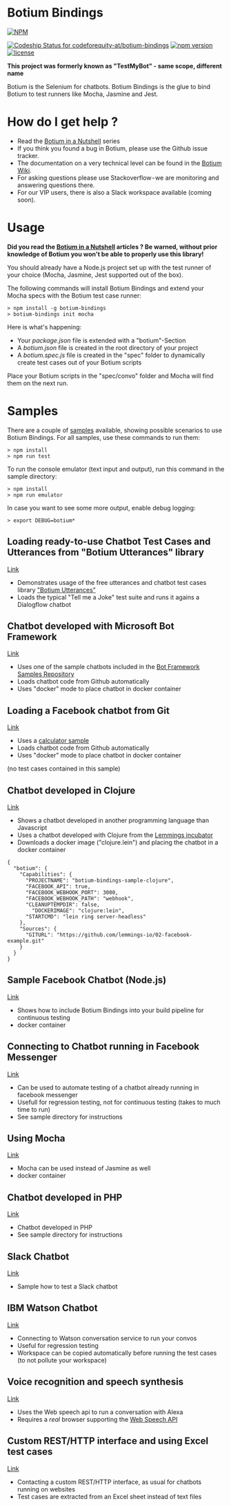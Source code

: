 Botium Bindings
===============

[![NPM](https://nodei.co/npm/botium-bindings.png?downloads=true&downloadRank=true&stars=true)](https://nodei.co/npm/botium-bindings/)

[ ![Codeship Status for codeforequity-at/botium-bindings](https://app.codeship.com/projects/077a7140-3175-0135-cee8-5eb28f78bdf5/status?branch=master)](https://app.codeship.com/projects/225703)
[![npm version](https://badge.fury.io/js/botium-bindings.svg)](https://badge.fury.io/js/botium-bindings)
[![license](https://img.shields.io/github/license/mashape/apistatus.svg)]()

__This project was formerly known as "TestMyBot" - same scope, different name__

Botium is the Selenium for chatbots. Botium Bindings is the glue to bind Botium to test runners like Mocha, Jasmine and Jest.

# How do I get help ?
* Read the [Botium in a Nutshell](https://medium.com/@floriantreml/botium-in-a-nutshell-part-1-overview-f8d0ceaf8fb4) series
* If you think you found a bug in Botium, please use the Github issue tracker.
* The documentation on a very technical level can be found in the [Botium Wiki](https://github.com/codeforequity-at/botium-core/wiki).
* For asking questions please use Stackoverflow - we are monitoring and answering questions there.
* For our VIP users, there is also a Slack workspace available (coming soon).

# Usage

__Did you read the [Botium in a Nutshell](https://medium.com/@floriantreml/botium-in-a-nutshell-part-1-overview-f8d0ceaf8fb4) articles ? Be warned, without prior knowledge of Botium you won't be able to properly use this library!__

You should already have a Node.js project set up with the test runner of your choice (Mocha, Jasmine, Jest supported out of the box).

The following commands will install Botium Bindings and extend your Mocha specs with the Botium test case runner:

```
> npm install -g botium-bindings
> botium-bindings init mocha
```

Here is what's happening:
* Your _package.json_ file is extended with a "botium"-Section
* A _botium.json_ file is created in the root directory of your project
* A _botium.spec.js_ file is created in the "spec" folder to dynamically create test cases out of your Botium scripts

Place your Botium scripts in the "spec/convo" folder and Mocha will find them on the next run.

# Samples

There are a couple of [samples](samples) available, showing possible scenarios to use Botium Bindings. For all samples, use these commands to run them:

```
> npm install
> npm run test
```

To run the console emulator (text input and output), run this command in the sample directory:

```
> npm install
> npm run emulator
```

In case you want to see some more output, enable debug logging:

```
> export DEBUG=botium*
```

## Loading ready-to-use Chatbot Test Cases and Utterances from "Botium Utterances" library

[Link](samples/utterances)

* Demonstrates usage of the free utterances and chatbot test cases library ["Botium Utterances"](https://github.com/codeforequity-at/botium-utterances)
* Loads the typical "Tell me a Joke" test suite and runs it agains a Dialogflow chatbot

## Chatbot developed with Microsoft Bot Framework

[Link](samples/botframework)

* Uses one of the sample chatbots included in the [Bot Framework Samples Repository](https://github.com/Microsoft/BotBuilder-Samples)
* Loads chatbot code from Github automatically
* Uses "docker" mode to place chatbot in docker container

## Loading a Facebook chatbot from Git

[Link](samples/calculator)

* Uses a [calculator sample](https://github.com/codeforequity-at/testmybot-sample-calculator)
* Loads chatbot code from Github automatically
* Uses "docker" mode to place chatbot in docker container

(no test cases contained in this sample)

## Chatbot developed in Clojure

[Link](samples/clojure)

* Shows a chatbot developed in another programming language than Javascript
* Uses a chatbot developed with Clojure from the [Lemmings incubator](https://lemmings.io/)
* Downloads a docker image ("clojure.lein") and placing the chatbot in a docker container

```
{
  "botium": {
    "Capabilities": {
      "PROJECTNAME": "botium-bindings-sample-clojure",
      "FACEBOOK_API": true,
      "FACEBOOK_WEBHOOK_PORT": 3000,
      "FACEBOOK_WEBHOOK_PATH": "webhook",
      "CLEANUPTEMPDIR": false,
	    "DOCKERIMAGE": "clojure:lein",
      "STARTCMD": "lein ring server-headless"
    },
    "Sources": {
      "GITURL": "https://github.com/lemmings-io/02-facebook-example.git"
    }
  }
}
```

## Sample Facebook Chatbot (Node.js)

[Link](samples/facebook)

* Shows how to include Botium Bindings into your build pipeline for continuous testing
* docker container

## Connecting to Chatbot running in Facebook Messenger

[Link](samples/fbdirect)

* Can be used to automate testing of a chatbot already running in facebook messenger
* Usefull for regression testing, not for continuous testing (takes to much time to run)
* See sample directory for instructions

## Using Mocha

[Link](samples/mocha)

* Mocha can be used instead of Jasmine as well
* docker container

## Chatbot developed in PHP

[Link](samples/php)

* Chatbot developed in PHP
* See sample directory for instructions


## Slack Chatbot

[Link](samples/slack)

* Sample how to test a Slack chatbot

## IBM Watson Chatbot

[Link](samples/watson)

* Connecting to Watson conversation service to run your convos
* Useful for regression testing
* Workspace can be copied automatically before running the test cases (to not pollute your workspace)

## Voice recognition and speech synthesis

[Link](samples/webspeechapi)

* Uses the Web speech api to run a conversation with Alexa
* Requires a *real* browser supporting the [Web Speech API](https://developer.mozilla.org/en-US/docs/Web/API/Web_Speech_API)

## Custom REST/HTTP interface and using Excel test cases

[Link](samples/xlsx)

* Contacting a custom REST/HTTP interface, as usual for chatbots running on websites
* Test cases are extracted from an Excel sheet instead of text files
